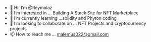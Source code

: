 - 👋 Hi, I’m @Reymidaz
- 👀 I’m interested in ... Building A Stack Site for NFT Marketplace
- 🌱 I’m currently learning ...solidity and Phyton coding
- 💞️ I’m looking to collaborate on ... NFT Projects and cryptocurrency projects
- 📫 How to reach me ... malemus022@gmail.com

<!---
Reymidaz/Reymidaz is a ✨ special ✨ repository because its `README.md` (this file) appears on your GitHub profile.
You can click the Preview link to take a look at your changes.
--->

